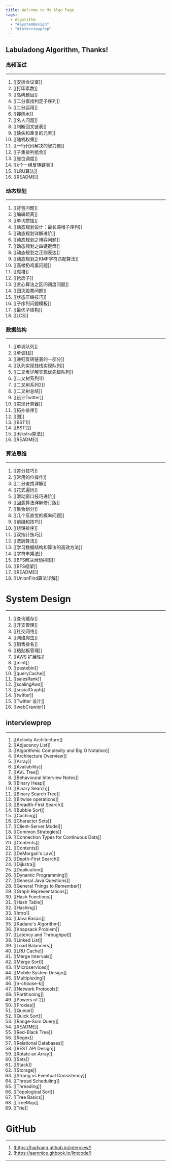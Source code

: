 ```yaml
---
title: Welcome to My Algo Page
tags:
  - Algorithm
  - "#SystemDesign"
  - "#interviewprep"
---
```

## Labuladong Algorithm, Thanks!

### 高频面试
---
1. [[安排会议室]]
2. [[打印素数]]
3. [[岛屿题目]]
4. [[二分查找判定子序列]]
5. [[二分运用]]
6. [[接雨水]]
7. [[名人问题]]
8. [[判断回文链表]]
9. [[缺失和重复的元素]]
10. [[随机权重]]
11. [[一行代码解决的智力题]]
12. [[子集排列组合]]
13. [[座位调度]]
14. [[k个一组反转链表]]
15. [[LRU算法]]
16. [[README]]

### 动态规划
---
1. [[背包问题]]
2. [[编辑距离]]
3. [[单词拼接]]
4. [[动态规划设计：最长递增子序列]]
5. [[动态规划详解进阶]]
6. [[动态规划之博弈问题]]
7. [[动态规划之四键键盘]]
8. [[动态规划之正则表达]]
9. [[动态规划之KMP字符匹配算法]]
10. [[高楼扔鸡蛋问题]]
11. [[魔塔]]
12. [[抢房子]]
13. [[贪心算法之区间调度问题]]
14. [[团灭股票问题]]
15. [[状态压缩技巧]]
16. [[子序列问题模板]]
17. [[最优子结构]]
18. [[LCS]]
### 数据结构
---
1. [[单调队列]]
2. [[单调栈]]
3. [[递归反转链表的一部分]]
4. [[队列实现栈栈实现队列]]
5. [[二叉堆详解实现优先级队列]]
6. [[二叉树系列1]]
7. [[二叉树系列2]]
8. [[二叉树总结]]
9. [[设计Twitter]]
10. [[实现计算器]]
11. [[拓扑排序]]
12. [[图]]
13. [[BST1]]
14. [[BST2]]
15. [[dijkstra算法]]
16. [[README]]

### 算法思维
---
1. [[差分技巧]]
2. [[常用的位操作]]
3. [[二分查找详解]]
4. [[花式遍历]]
5. [[滑动窗口技巧进阶]]
6. [[回溯算法详解修订版]]
7. [[集合划分]]
8. [[几个反直觉的概率问题]]
9. [[前缀和技巧]]
10. [[烧饼排序]]
11. [[双指针技巧]]
12. [[洗牌算法]]
13. [[学习数据结构和算法的高效方法]]
14. [[字符串乘法]]
15. [[BFS解决滑动拼图]]
16. [[BFS框架]]
17. [[README]]
18. [[UnionFind算法详解]]

# System Design
---
1. [[查询缓存]]
2. [[开支管理]]
3. [[社交网络]]
4. [[网络爬虫]]
5. [[销售排名]]
6. [[粘贴板管理]]
7. [[AWS 扩展性]]
8. [[mint]]
9. [[pastebin]]
10. [[queryCache]]
11. [[salesRank]]
12. [[scalingAws]]
13. [[socialGraph]]
14. [[twitter]]
15. [[Twitter 设计]]
16. [[webCrawler]]
## interviewprep
---
1. [[Activity Architecture]]
2. [[Adjacency List]]
3. [[Algorithmic Complexity and Big O Notation]]
4. [[Architecture Overview]]
5. [[Array]]
6. [[Availability]]
7. [[AVL Tree]]
8. [[Behavioural Interview Notes]]
9. [[Binary Heap]]
10. [[Binary Search]]
11. [[Binary Search Tree]]
12. [[Bitwise operations]]
13. [[Breadth-First Search]]
14. [[Bubble Sort]]
15. [[Caching]]
16. [[Character Sets]]
17. [[Client-Server Model]]
18. [[Common Strategies]]
19. [[Connection Types for Continuous Data]]
20. [[Contents]]
21. [[Contents]]
22. [[DeMorgan's Law]]
23. [[Depth-First Search]]
24. [[Dijkstra]]
25. [[Duplication]]
26. [[Dynamic Programming]]
27. [[General Java Questions]]
28. [[General Things to Remember]]
29. [[Graph Representations]]
30. [[Hash Functions]]
31. [[Hash Table]]
32. [[Hashing]]
33. [[Intro]]
34. [[Java Basics]]
35. [[Kadane's Algorithm]]
36. [[Knapsack Problem]]
37. [[Latency and Throughput]]
38. [[Linked List]]
39. [[Load Balancers]]
40. [[LRU Cache]]
41. [[Merge Intervals]]
42. [[Merge Sort]]
43. [[Microservices]]
44. [[Mobile System Design]]
45. [[Multiplexing]]
46. [[n-choose-k]]
47. [[Network Protocols]]
48. [[Partitioning]]
49. [[Powers of 2]]
50. [[Proxies]]
51. [[Queue]]
52. [[Quick Sort]]
53. [[Range-Sum Query]]
54. [[README]]
55. [[Red-Black Tree]]
56. [[Regex]]
57. [[Relational Databases]]
58. [[REST API Design]]
59. [[Rotate an Array]]
60. [[Sets]]
61. [[Stack]]
62. [[Storage]]
63. [[Strong vs Eventual Consistency]]
64. [[Thread Scheduling]]
65. [[Threading]]
66. [[Topological Sort]]
67. [[Tree Basics]]
68. [[TreeMap]]
69. [[Trie]]

# GitHub
---
1. (https://hadyang.github.io/interview/)
2. (https://aaronice.gitbook.io/lintcode/)
---

